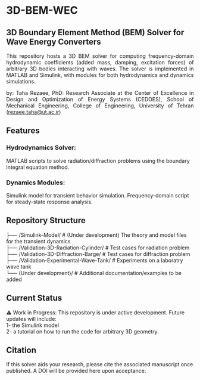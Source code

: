 # 3D-BEM-WEC
## 3D Boundary Element Method (BEM) Solver for Wave Energy Converters
<div align="justify">
This repository hosts a 3D BEM solver for computing frequency-domain hydrodynamic coefficients (added mass, damping, excitation forces) of arbitrary 3D bodies interacting with waves. The solver is implemented in MATLAB and Simulink, with modules for both hydrodynamics and dynamics simulations.  
  
by: Taha Rezaee, PhD: Research Associate at the Center of Excellence in Design and Optimization of Energy Systems (CEDOES), School of Mechanical Engineering, College of Engineering, University of Tehran (rezaee.taha@ut.ac.ir)
</div>

## Features
### Hydrodynamics Solver: 
MATLAB scripts to solve radiation/diffraction problems using the boundary integral equation method.
### Dynamics Modules:
Simulink model for transient behavior simulation.
Frequency-domain script for steady-state response analysis.

## Repository Structure
├── /Simulink-Model/      # (Under development) The theory and model files for the transient dynamics  
├── /Validation-3D-Radiation-Cylinder/      # Test cases for radiation problem  
├── /Validation-3D-Diffraction-Barge/    # Test cases for diffraction problem  
├── /Validation-Experimental-Wave-Tank/ # Experiments on a laboratry wave tank  
└── (Under development)/  # Additional documentation/examples to be added  

## Current Status
⚠️ Work in Progress: This repository is under active development. Future updates will include:  
1- the Simulink model  
2- a tutorial on how to run the code for arbitrary 3D geometry.  

## Citation
If this solver aids your research, please cite the associated manuscript once published. A DOI will be provided here upon acceptance.
